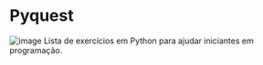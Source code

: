 # Pyquest
![image](https://user-images.githubusercontent.com/49560198/226525569-bad90497-7add-4680-a520-17f0c9323613.png)
Lista de exercícios em Python para ajudar iniciantes em programação.

